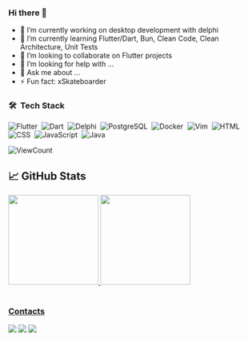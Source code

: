 ### Hi there 👋



- 🔭 I’m currently working on desktop development with delphi
- 🌱 I’m currently learning Flutter/Dart, Bun, Clean Code, Clean Architecture, Unit Tests
- 👯 I’m looking to collaborate on Flutter projects
- 🤔 I’m looking for help with ...
- 💬 Ask me about ...
- ⚡ Fun fact: xSkateboarder
<!--  - 📫 How to reach me: ...
- 😄 Pronouns: ... -->


### 🛠 &nbsp;Tech Stack 

![Flutter](https://img.shields.io/badge/-Flutter-039f98?style=for-the-badge&logo=Flutter)&nbsp;
![Dart](https://img.shields.io/badge/-Dart-039f98?style=for-the-badge&logo=Dart)&nbsp;
![Delphi](https://img.shields.io/badge/-Delphi-E34F26?style=for-the-badge&logo=delphi&logoColor=white)&nbsp;
![PostgreSQL](https://img.shields.io/badge/-PostgreSQL-1ea9fa?style=for-the-badge&logo=postgresql&logoColor=white)&nbsp; 
![Docker](https://img.shields.io/badge/-Docker-0697e4?style=for-the-badge&logo=docker&logoColor=white)&nbsp;
![Vim](https://img.shields.io/badge/-Vim-339933?style=for-the-badge&logo=vim&logoColor=white)&nbsp;
![HTML](https://img.shields.io/badge/-HTML-E34F26?style=for-the-badge&logo=HTML5&logoColor=white)&nbsp;
![CSS](https://img.shields.io/badge/-CSS-563d7b?style=for-the-badge&logo=CSS3&logoColor=white)&nbsp;
![JavaScript](https://img.shields.io/badge/-JavaScript-f1e05f?style=for-the-badge&logo=javascript&logoColor=black)&nbsp;
![Java](https://img.shields.io/badge/-Java-b0711f?style=for-the-badge&logo=java&logoColor=black)&nbsp;

![ViewCount](https://komarev.com/ghpvc/?username=phferreira&color=1A4730&style=for-the-badge)

## &#x1f4c8; GitHub Stats

 <div>
  <a href="https://github.com/phferreira">
  <img height="180em" src="https://github-readme-stats.vercel.app/api?username=phferreira&show_icons=true&theme=radical&include_all_commits=true&count_private=true"/>
  <img height="180em" src="https://github-readme-stats.vercel.app/api/top-langs/?username=phferreira&layout=compact&langs_count=10&theme=radical&count_private=true&exclude_repo=frintter,kingburger"/>
<div>


<br/>
  
  
  
### Contacts
<div>
  <a href = "mailto:p.h.ferreirah@gmail.com"><img src="https://img.shields.io/badge/-Gmail-%23EA4335?style=for-the-badge&logo=gmail&logoColor=white" target="_blank"></a>
  <a href="https://www.linkedin.com/in/paulo-henrique-ferreira" target="_blank"><img src="https://img.shields.io/badge/-LinkedIn-%230077B5?style=for-the-badge&logo=linkedin&logoColor=white" target="_blank"></a>
  <a href="https://phferreira.github.io/" target="_blank"><img src="https://img.shields.io/badge/-GitHub.io-%230077B5?style=for-the-badge&logo=github&logoColor=white" target="_blank"></a>
</div>
